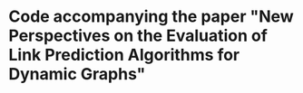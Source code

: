 # Code accompanying the paper "New Perspectives on the Evaluation of Link Prediction Algorithms for Dynamic Graphs"

